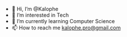 - 👋 Hi, I’m @Kalophe
- 👀 I’m interested in Tech
- 🌱 I’m currently learning Computer Science
- 📫 How to reach me kalophe.pro@gmail.com

<!---
Kalophe/Kalophe is a ✨ special ✨ repository because its `README.md` (this file) appears on your GitHub profile.
You can click the Preview link to take a look at your changes.
--->
